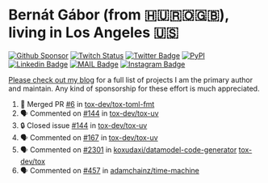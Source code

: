 # Bernát Gábor (from 🇭🇺🇷🇴🇬🇧), living in Los Angeles 🇺🇸

[![Github Sponsor](https://img.shields.io/static/v1?label=Sponsor&message=%E2%9D%A4&logo=GitHub&link=https://github.com/sponsors/gaborbernat&style=flat-square)](https://github.com/sponsors/gaborbernat)
[![Twitch Status](https://img.shields.io/twitch/status/gaborbernat?style=flat-square)](https://www.twitch.tv/gaborbernat)
[![Twitter Badge](https://img.shields.io/badge/-@gjbernat-1ca0f1?style=flat-square&labelColor=1ca0f1&logo=twitter&logoColor=white&link=https://twitter.com/gjbernat)](https://twitter.com/gjbernat)
[![PyPI](https://img.shields.io/badge/-gaborbernat-0073b7?style=flat-square&logo=Python&logoColor=white&link=https://pypi.org/user/gaborbernat/)](https://pypi.org/user/gaborbernat/)
[![Linkedin Badge](https://img.shields.io/badge/-gaborbernat-blue?style=flat-square&logo=Linkedin&logoColor=white&link=https://www.linkedin.com/in/gaborbernat/)](https://www.linkedin.com/in/gaborbernat/)
[![MAIL Badge](https://img.shields.io/badge/-gaborjbernat@gmail.com-c14438?style=flat-square&logo=Gmail&logoColor=white&link=mailto:gaborjbernat@gmail.com)](mailto:gaborjbernat@gmail.com)
[![Instagram Badge](https://img.shields.io/badge/-@gabor__bernat-845EC2?style=flat-square&labelColor=white&logo=Instagram&link=https://instagram.com/gabor_bernat/)](https://instagram.com/gabor_bernat)

[Please check out my blog](https://bernat.tech/about/) for a full list of projects I am the primary author and maintain.
Any kind of sponsorship for these effort is much appreciated.

<!--START_SECTION:activity-->

1. 🎉 Merged PR [#6](https://github.com/tox-dev/tox-toml-fmt/pull/6) in [tox-dev/tox-toml-fmt](https://github.com/tox-dev/tox-toml-fmt)
2. 🗣 Commented on [#144](https://github.com/tox-dev/tox-uv/issues/144#issuecomment-2634467515) in [tox-dev/tox-uv](https://github.com/tox-dev/tox-uv)
3. 🔒 Closed issue [#144](https://github.com/tox-dev/tox-uv/issues/144) in [tox-dev/tox-uv](https://github.com/tox-dev/tox-uv)
4. 🗣 Commented on [#167](https://github.com/tox-dev/tox-uv/issues/167#issuecomment-2634463838) in [tox-dev/tox-uv](https://github.com/tox-dev/tox-uv)
5. 🗣 Commented on [#2301](https://github.com/koxudaxi/datamodel-code-generator/pull/2301#issuecomment-2634232062) in [koxudaxi/datamodel-code-generator](https://github.com/koxudaxi/datamodel-code-generator)
   [tox-dev/tox](https://github.com/tox-dev/tox)
5. 🗣 Commented on [#457](https://github.com/adamchainz/time-machine/pull/457#issuecomment-2197730644) in
[adamchainz/time-machine](https://github.com/adamchainz/time-machine)
<!--END_SECTION:activity-->
